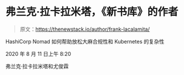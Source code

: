 # 弗兰克·拉卡拉米塔，《新书库》的作者

> 原文：<https://thenewstack.io/author/frank-lacalamita/>

HashiCorp Nomad 如何帮助放松大麻合规性和 Kubernetes 的复杂性

2020 年 8 月 11 日上午 8:20

弗兰克·拉卡拉米塔和尤俊霖